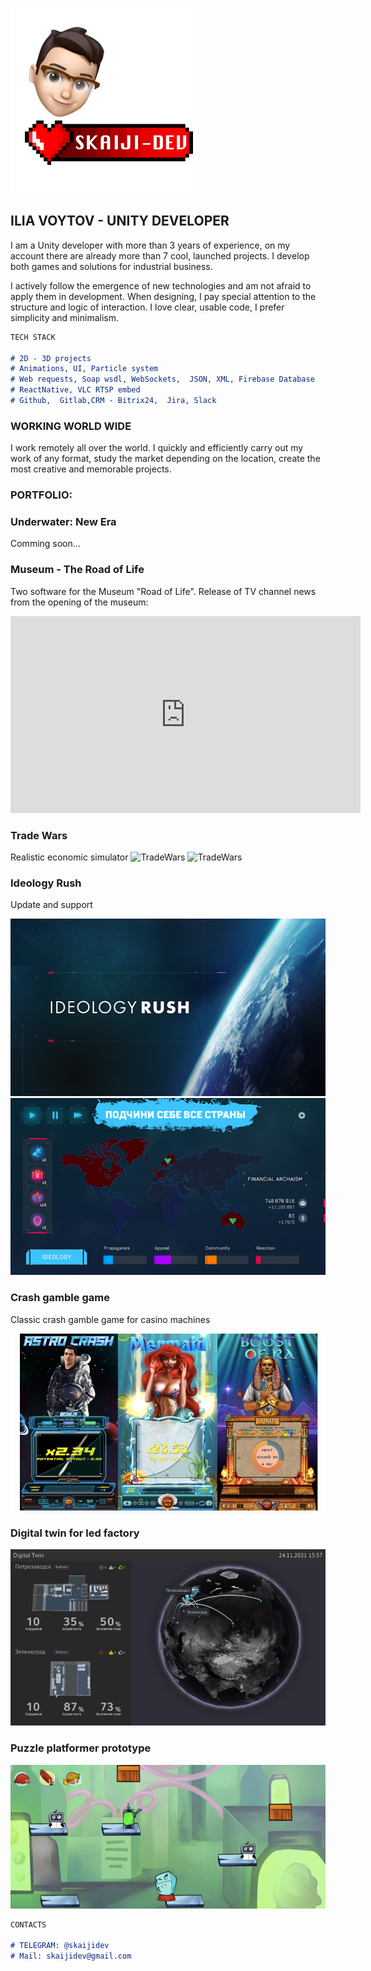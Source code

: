 ![Digital Twin](https://raw.githubusercontent.com/Skaiji/Skaiji.github.io/main/siteLogoSmall.png)
## ILIA VOYTOV - UNITY DEVELOPER

I am a Unity developer with more than 3 years of experience, on my account there are already more than 7 cool, launched projects. I develop both games and solutions for industrial business.

I actively follow the emergence of new technologies and am not afraid to apply them in development. When designing, I pay special attention to the structure and logic of interaction. I love clear, usable code, I prefer simplicity and minimalism.

```markdown
TECH STACK

# 2D - 3D projects
# Animations, UI, Particle system
# Web requests, Soap wsdl, WebSockets,  JSON, XML, Firebase Database
# ReactNative, VLC RTSP embed
# Github,  Gitlab,CRM - Bitrix24,  Jira, Slack

```
### WORKING WORLD WIDE

I work remotely all over the world.
I quickly and efficiently carry out my work of any format, study the market depending on the location, create the most creative and memorable projects.

### PORTFOLIO:

### Underwater: New Era
Comming soon...

### Museum - The Road of Life
Two software for the Museum "Road of Life". 
 Release of TV channel news from the opening of the museum:
 <iframe width="560" height="315" src="https://www.youtube.com/embed/6OEIRiSINSI" frameborder="0" allow="autoplay; encrypted-media" allowfullscreen></iframe>



### Trade Wars
Realistic economic simulator
![TradeWars](https://github.com/Skaiji/Skaiji.github.io/blob/](https://raw.githubusercontent.com/Skaiji/Skaiji.github.io/main/)main/tw.png)
![TradeWars](https://github.com/Skaiji/Skaiji.github.io/blob/main/](https://raw.githubusercontent.com/Skaiji/Skaiji.github.io/main/)unnamed%20(1).jpg)

### Ideology Rush
Update and support

![Ideology Rush](https://raw.githubusercontent.com/Skaiji/Skaiji.github.io/main/ideology-rush-simuljator-politicheskoj-ideologii_1.png)
![Ideology Rush](https://raw.githubusercontent.com/Skaiji/Skaiji.github.io/main/ideology-rush-simuljator-politicheskoj-ideologii_2.png)

### Crash gamble game
Classic crash gamble game for casino machines

![CrashGamble](https://raw.githubusercontent.com/Skaiji/Skaiji.github.io/main/Snimok_ekrana_2021-11-27_v_22.07.51_1x_1x.png)

### Digital twin for led factory
![Digital Twin](https://raw.githubusercontent.com/Skaiji/Skaiji.github.io/main/IMG_0133_1x_1x.jpeg)

### Puzzle platformer prototype
![Platformer prototype](https://raw.githubusercontent.com/Skaiji/Skaiji.github.io/main/Snimok_ekrana_2021-11-27_v_22.21.38_1x_1x.png)

```markdown
CONTACTS

# TELEGRAM: @skaijidev
# Mail: skaijidev@gmail.com
```
